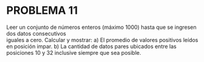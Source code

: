 # PROBLEMA 11

Leer un conjunto de números enteros (máximo 1000) hasta que se ingresen dos datos consecutivos  
iguales a cero. Calcular y mostrar: 
a) El promedio de valores positivos leídos en posición impar. 
b) La cantidad de datos pares ubicados entre las posiciones 10 y 32 inclusive siempre que sea 
posible.